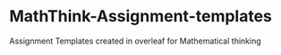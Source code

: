 # MathThink-Assignment-templates
Assignment Templates created in overleaf for Mathematical thinking
